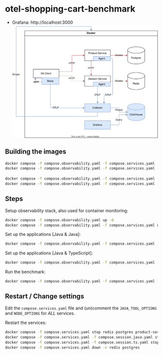 # otel-shopping-cart-benchmark

- Grafana: http://localhost:3000
![](doc/architecture.drawio.svg)

## Building the images

```bash
docker compose -f compose.observability.yaml -f compose.services.yaml -f compose.load.yaml -f compose.session.java.yaml pull
docker compose -f compose.observability.yaml -f compose.services.yaml -f compose.load.yaml -f compose.session.java.yaml build

docker compose -f compose.observability.yaml -f compose.services.yaml -f compose.load.yaml -f compose.session.ts.yaml pull
docker compose -f compose.observability.yaml -f compose.services.yaml -f compose.load.yaml -f compose.session.ts.yaml build
```

## Steps

Setup observability stack, also used for container monitoring:

```bash
docker compose -f compose.observability.yaml up -d
docker compose -f compose.observability.yaml -f compose.services.yaml up -d redis postgres
```

Set up the applications [Java & Java]:

```bash
docker compose -f compose.observability.yaml -f compose.services.yaml -f compose.session.java.yaml up -d product-service session-service --build
```

Set up the applications [Java & TypeScript]:

```bash
docker compose -f compose.observability.yaml -f compose.services.yaml -f compose.session.ts.yaml up -d product-service session-service --build
```

Run the benchmark:

```bash
docker compose -f compose.observability.yaml -f compose.services.yaml -f compose.load.yaml up -d k6 autoinstrumenter
```

## Restart / Change settings

Edit the `compose.services.yaml` file and (un)comment the `JAVA_TOOL_OPTIONS` and `NODE_OPTIONS` for *ALL* services.

Restart the services:

```bash
docker compose -f compose.services.yaml stop redis postgres product-service
docker compose -f compose.services.yaml -f compose.session.java.yaml stop session-service
docker compose -f compose.services.yaml -f compose.session.ts.yaml stop session-service
docker compose -f compose.services.yaml down -v redis postgres
```